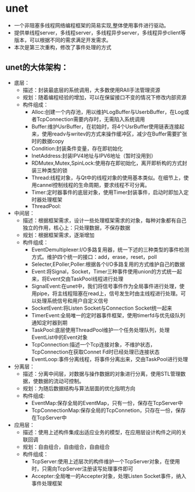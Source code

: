 # unet
- 一个非阻塞多线程网络编程框架的简易实现,整体使用事件进行驱动。
- 提供单线程server，多线程server，多线程异步server，多线程异步client等版本，可以根据不同的需求满足开发需求。
- 本次是第三次重构，修改了事件处理的方式

## unet的大体架构：
 - 底层：
    - 描述：封装最底层的系统调用，大多数使用RAII手法管理资源
    - 规划：随着编程经验的增加，可以在保留接口不变的情况下修改内部资源
    - 构件组成：
        - Alloc:创建一个内存池，用以维护LogBuffer与UserbBuffer，在Log或者TcpConnection需要内存时，无需陷入系统调用
        - Buffer:维护UsrBuffer，在初始时，将4个UsrBuffer使用链表连接起来，使用readv与writev的方式来操作缓冲区，减少在Buffer需要扩张时的数据copy
        - Condition:封装条件变量，存在即初始化
        - InetAddress:封装IPV4地址与IPV6地址（暂时没用到）
        - RDMutex,Mutex,SpinLock:使用存在即初始化，离开即析构的方式封装三种类型的锁
        - Thread:线程对象，与Qt中的线程对象的使用基本类似。在细节上，使用cannel控制线程的生命周期，要求线程不可分离。
        - Timer:定时器事件的底层对象，使用Timer封装事件，启动时即加入定时器处理框架
        - ThreadPool:
 - 中间层：
    - 描述：根据框架需求，设计一些处理框架需求的对象，每种对象都有自己独立的作用，核心上：只处理数据，不保存数据
    - 规划：根据框架需求，逐渐增加
    - 构件组成：
        - EventDemultiplexer:I/O多路复用器，统一下述的三种类型的事件检测方式。维护四个统一的接口：add，erase，reset，poll
        - Selecter,EPoller,Poller:根据各个I/O多路复用的方式维护自己的数据
        - Event:将Signal，Socket，Timer三种事件使用union的方式统一起来，将Event交由TaskPool线程进行处理
        - SignalEvent:在unet中，我们将信号事件作为全局事件进行处理，使用pipe，将主线程阻塞在read上，信号发生时由主线程进行处理。可以处理系统信号和用户自定义信号
        - SocketEvent:将Listen Socket与Connection Socket统一起来
        - TimerEvent:全局唯一的定时器事件框架，使用timerfd与优先级队列通知定时器到期
        - TaskPool:底层使用ThreadPool维护一个任务处理队列，处理EventList中的Event对象
        - TcpConnection:描述一个Tcp连接对象，不维护状态，TcpConnection在获取Connet Fd时已经处理已连接状态
        - EventLoop:事件分离线程，将事件分离出来，交由TaskPool进行处理
 - 分离层：
    - 描述：分离中间层，对数据与操作数据的对象进行分离，使用STL管理数据，使数据的流动可控制。
    - 规划：为随后数据结构与算法层面的优化指明方向
    - 构件组成:
        - EventMap:保存全局的EventMap，只有一份，保存在TcpServer中
        - TcpConnectionMap:保存全局的TcpConnetion，只存在一份，保存在TcpServer中
 - 应用层：
    - 描述：使用上述构件集成出适应业务的模型，在应用层设计构件之间的关联回调
    - 规划：自由组合，自由组合，自由组合
    - 构件组成：
        - TcpServer:使用上述层次的构件维护一个TcpServer对象，在使用时，只需向TcpServer注册读写处理事件即可
        - Accepter:全局唯一的Accepter对象，处理Listen Socket事件，纳入事件处理框架
